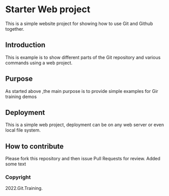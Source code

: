 # Starter Web project

This is a simple website project for showing how to use Git and Github together.

## Introduction

This is example is to show different parts of the Git repository and various commands using a web project.

## Purpose

As started above ,the main purpose is to provide simple examples for Gir training demos

## Deployment

This is a simple web project, deployment can be on any web server or even local file system.

## How to contribute

Please fork this repository and then issue Pull Requests for review. Added some text

### Copyright

2022.Git.Training.
